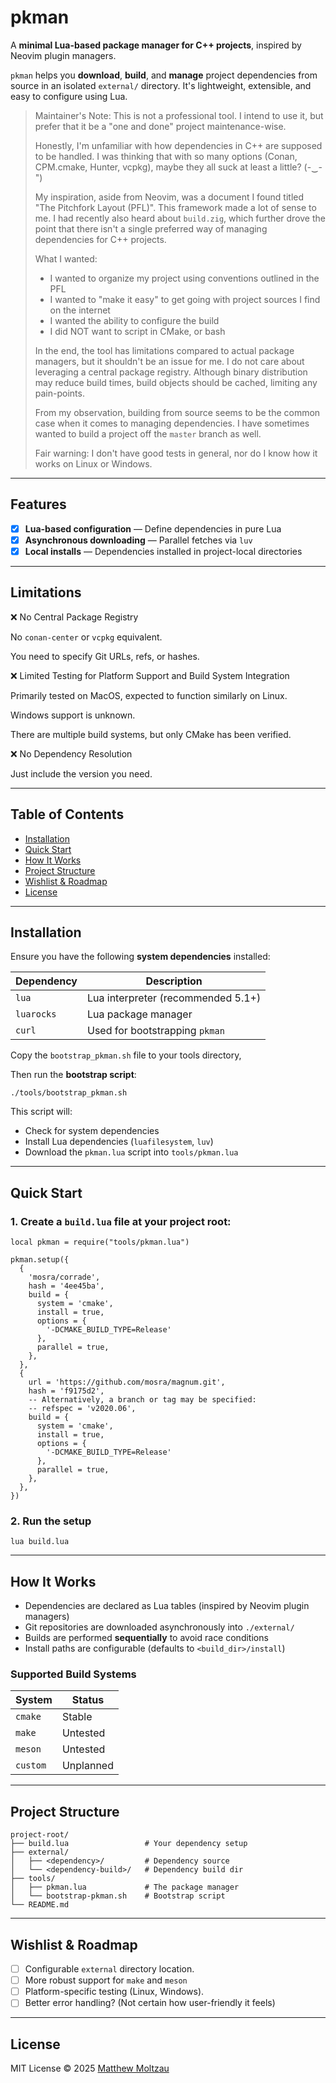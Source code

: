 # pkman

A **minimal Lua-based package manager for C++ projects**, inspired by Neovim
plugin managers.

`pkman` helps you **download**, **build**, and **manage** project dependencies
from source in an isolated `external/` directory. It's lightweight, extensible,
and easy to configure using Lua.

> Maintainer's Note: This is not a professional tool. I intend to use it, but
> prefer that it be a "one and done" project maintenance-wise.
>
> Honestly, I'm unfamiliar with how dependencies in C++ are supposed to be
> handled. I was thinking that with so many options (Conan, CPM.cmake, Hunter,
> vcpkg), maybe they all suck at least a little? (-‿-")
>
> My inspiration, aside from Neovim, was a document I found titled "The Pitchfork
> Layout (PFL)". This framework made a lot of sense to me. I had recently also
> heard about `build.zig`, which further drove the point that there isn't a single
> preferred way of managing dependencies for C++ projects.
>
> What I wanted:
> - I wanted to organize my project using conventions outlined in the PFL
> - I wanted to "make it easy" to get going with project sources I find on the internet
> - I wanted the ability to configure the build
> - I did NOT want to script in CMake, or bash
>
> In the end, the tool has limitations compared to actual package managers, but it
> shouldn't be an issue for me. I do not care about leveraging a central package
> registry. Although binary distribution may reduce build times, build objects
> should be cached, limiting any pain-points.
>
> From my observation, building from source seems to be the common case when it
> comes to managing dependencies. I have sometimes wanted to build a project off
> the `master` branch as well.
>
> Fair warning: I don't have good tests in general, nor do I know how it works on
> Linux or Windows.

---

## Features

- [x] **Lua-based configuration** — Define dependencies in pure Lua
- [x] **Asynchronous downloading** — Parallel fetches via `luv`
- [x] **Local installs** — Dependencies installed in project-local directories

---

## Limitations

❌ No Central Package Registry

No `conan-center` or `vcpkg` equivalent.

You need to specify Git URLs, refs, or hashes.

❌ Limited Testing for Platform Support and Build System Integration

Primarily tested on MacOS, expected to function similarly on Linux.

Windows support is unknown.

There are multiple build systems, but only CMake has been verified.

❌ No Dependency Resolution

Just include the version you need.

---

## Table of Contents

- [Installation](#installation)
- [Quick Start](#quick-start)
- [How It Works](#how-it-works)
- [Project Structure](#project-structure)
- [Wishlist & Roadmap](#wishlist--roadmap)
- [License](#license)

---

## Installation

Ensure you have the following **system dependencies** installed:

| Dependency  | Description                        |
|-------------|------------------------------------|
| `lua`       | Lua interpreter (recommended 5.1+) |
| `luarocks`  | Lua package manager                |
| `curl`      | Used for bootstrapping `pkman`     |

Copy the `bootstrap_pkman.sh` file to your tools directory,

Then run the **bootstrap script**:
```
./tools/bootstrap_pkman.sh
```

This script will:
- Check for system dependencies
- Install Lua dependencies (`luafilesystem`, `luv`)
- Download the `pkman.lua` script into `tools/pkman.lua`

---

## Quick Start

### 1. Create a `build.lua` file at your project root:
```
local pkman = require("tools/pkman.lua")

pkman.setup({
  {
    'mosra/corrade',
    hash = '4ee45ba',
    build = {
      system = 'cmake',
      install = true,
      options = {
        '-DCMAKE_BUILD_TYPE=Release'
      },
      parallel = true,
    },
  },
  {
    url = 'https://github.com/mosra/magnum.git',
    hash = 'f9175d2',
    -- Alternatively, a branch or tag may be specified:
    -- refspec = 'v2020.06',
    build = {
      system = 'cmake',
      install = true,
      options = {
        '-DCMAKE_BUILD_TYPE=Release'
      },
      parallel = true,
    },
  },
})
```

### 2. Run the setup
```
lua build.lua
```

---

## How It Works

- Dependencies are declared as Lua tables (inspired by Neovim plugin managers)
- Git repositories are downloaded asynchronously into `./external/`
- Builds are performed **sequentially** to avoid race conditions
- Install paths are configurable (defaults to `<build_dir>/install`)

### Supported Build Systems

| System  | Status     |
|---------|------------|
| `cmake` | Stable     |
| `make`  | Untested   |
| `meson` | Untested   |
| `custom`| Unplanned  |

---

## Project Structure

```
project-root/
├── build.lua                 # Your dependency setup
├── external/
│   ├── <dependency>/         # Dependency source
│   └── <dependency-build>/   # Dependency build dir
├── tools/
│   ├── pkman.lua             # The package manager
│   └── bootstrap-pkman.sh    # Bootstrap script
└── README.md
```

---

## Wishlist & Roadmap

- [ ] Configurable `external` directory location.
- [ ] More robust support for `make` and `meson`
- [ ] Platform-specific testing (Linux, Windows).
- [ ] Better error handling? (Not certain how user-friendly it feels)

---

## License

MIT License © 2025 [Matthew Moltzau](https://github.com/moltzaum)

